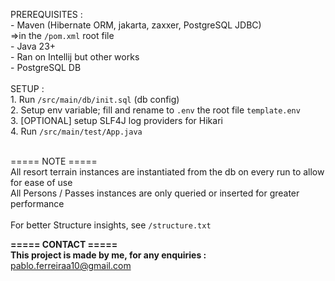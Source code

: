 PREREQUISITES :<br>
                - Maven (Hibernate ORM, jakarta, zaxxer, PostgreSQL JDBC)<br>
                  =>in the `/pom.xml` root file<br>
                - Java 23+<br>
                - Ran on Intellij but other works<br>
                - PostgreSQL DB<br><br>
SETUP :<br>
              1. Run `/src/main/db/init.sql` (db config)<br>
              2. Setup env variable; fill and rename to `.env` the root file `template.env`<br>
              3. [OPTIONAL] setup SLF4J log providers for Hikari<br>
              4. Run `/src/main/test/App.java`<br><br>

===== NOTE ===== <br>
All resort terrain instances are instantiated from the db on every run to allow for ease of use<br>
All Persons / Passes instances are only queried or inserted for greater performance<br><br>
For better Structure insights, see `/structure.txt`

**===== CONTACT =====**<br>
**This project is made by me, for any enquiries :** pablo.ferreiraa10@gmail.com<br><br><br>
